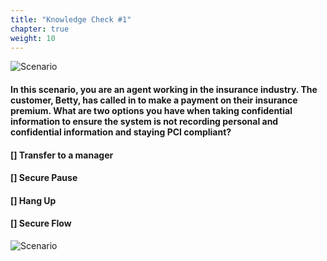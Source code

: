 ```yaml
---
title: "Knowledge Check #1"
chapter: true
weight: 10
---
```

![Scenario ](/images/Knowledge1.jpg)

#### In this scenario, you are an agent working in the insurance industry. The customer, Betty, has called in to make a payment on their insurance premium. What are two options you have when taking confidential information to ensure the system is not recording personal and confidential information and staying PCI compliant? 


#### [] Transfer to a manager <br>
#### [] Secure Pause <br>
#### [] Hang Up <br>
#### [] Secure Flow <br>

![Scenario ](/images/scenario1answer.jpg)
